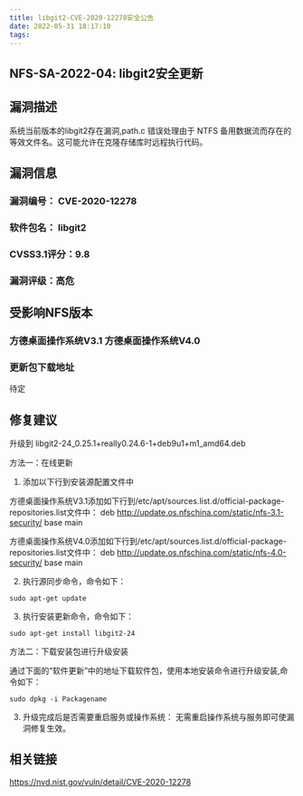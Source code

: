 ```yaml
---
title: libgit2-CVE-2020-12278安全公告
date: 2022-05-31 18:17:10
tags:
---
```


## NFS-SA-2022-04: libgit2安全更新

## 漏洞描述

系统当前版本的libgit2存在漏洞,path.c 错误处理由于 NTFS 备用数据流而存在的等效文件名。这可能允许在克隆存储库时远程执行代码。

## 漏洞信息

###    漏洞编号： CVE-2020-12278

###    软件包名： libgit2

###    CVSS3.1评分：9.8

###    漏洞评级：高危

## 受影响NFS版本

###    方德桌面操作系统V3.1   方德桌面操作系统V4.0

### 更新包下载地址

待定

## 修复建议

升级到 libgit2-24_0.25.1+really0.24.6-1+deb9u1+m1_amd64.deb

方法一：在线更新

1. 添加以下行到安装源配置文件中

方德桌面操作系统V3.1添加如下行到/etc/apt/sources.list.d/official-package-repositories.list文件中：
deb http://update.os.nfschina.com/static/nfs-3.1-security/ base main

方德桌面操作系统V4.0添加如下行到/etc/apt/sources.list.d/official-package-repositories.list文件中：
deb http://update.os.nfschina.com/static/nfs-4.0-security/ base main



2. 执行源同步命令，命令如下：

```
sudo apt-get update
```

3. 执行安装更新命令，命令如下：

```
sudo apt-get install libgit2-24
```

方法二：下载安装包进行升级安装

通过下面的“软件更新”中的地址下载软件包，使用本地安装命令进行升级安装,命令如下：

```
sudo dpkg -i Packagename
```

3. 升级完成后是否需要重启服务或操作系统：
   无需重启操作系统与服务即可使漏洞修复生效。

## 相关链接

https://nvd.nist.gov/vuln/detail/CVE-2020-12278
